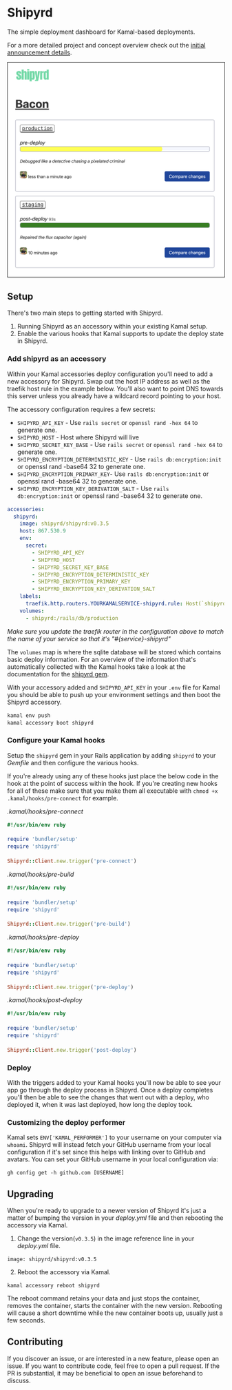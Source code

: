 # Shipyrd

The simple deployment dashboard for Kamal-based deployments.

For a more detailed project and concept overview check out the [initial announcement details](https://www.fromthekeyboard.com/shipyrd-the-dashboard-for-your-kamal-deployments/).

<img src="doc/images/demo.png" border="1" />

## Setup

There's two main steps to getting started with Shipyrd.

1. Running Shipyrd as an accessory within your existing Kamal setup. 
2. Enable the various hooks that Kamal supports to update the deploy state in Shipyrd.

### Add shipyrd as an accessory

Within your Kamal accessories deploy configuration you'll need to add a new accessory for Shipyrd. Swap out the host IP address as well as the traefik host rule in the example below. You'll also want to point DNS towards this server unless you already have a wildcard record pointing to your host.

The accessory configuration requires a few secrets:

- `SHIPYRD_API_KEY` - Use `rails secret` or `openssl rand -hex 64` to generate one.
- `SHIPYRD_HOST` - Host where Shipyrd will live
- `SHIPYRD_SECRET_KEY_BASE` - Use `rails secret` or `openssl rand -hex 64` to generate one.
- `SHIPYRD_ENCRYPTION_DETERMINISTIC_KEY` - Use `rails db:encryption:init` or openssl rand -base64 32 to generate one.
- `SHIPYRD_ENCRYPTION_PRIMARY_KEY`- Use `rails db:encryption:init` or openssl rand -base64 32 to generate one.
- `SHIPYRD_ENCRYPTION_KEY_DERIVATION_SALT` - Use `rails db:encryption:init` or openssl rand -base64 32 to generate one.

``` yml
accessories:
  shipyrd:
    image: shipyrd/shipyrd:v0.3.5
    host: 867.530.9
    env:
      secret:
        - SHIPYRD_API_KEY
        - SHIPYRD_HOST
        - SHIPYRD_SECRET_KEY_BASE
        - SHIPYRD_ENCRYPTION_DETERMINISTIC_KEY
        - SHIPYRD_ENCRYPTION_PRIMARY_KEY
        - SHIPYRD_ENCRYPTION_KEY_DERIVATION_SALT
    labels:
      traefik.http.routers.YOURKAMALSERVICE-shipyrd.rule: Host(`shipyrd.myapp.com`)
    volumes:
      - shipyrd:/rails/db/production

```

*Make sure you update the traefik router in the configuration above to match the name of your service so that it's "#{service}-shipyrd"*

The `volumes` map is where the sqlite database will be stored which contains basic deploy information. For an overview of the information that's automatically collected with the Kamal hooks take a look at the documentation for the [shipyrd gem](https://github.com/shipyrd/shipyrd-gem).

With your accessory added and `SHIPYRD_API_KEY` in your `.env` file for Kamal you should be able to push up your environment settings and then boot the Shipyrd accessory. 

``` bash
kamal env push
kamal accessory boot shipyrd
```

### Configure your Kamal hooks

Setup the `shipyrd` gem in your Rails application by adding `shipyrd` to your *Gemfile* and then configure the various hooks.

If you're already using any of these hooks just place the below code in the hook at the point of success within the hook. If you're creating new hooks for all of these make sure that you make them all executable with `chmod +x .kamal/hooks/pre-connect` for example.

*.kamal/hooks/pre-connect*
``` ruby
#!/usr/bin/env ruby

require 'bundler/setup'
require 'shipyrd'

Shipyrd::Client.new.trigger('pre-connect')
```

*.kamal/hooks/pre-build*
``` ruby
#!/usr/bin/env ruby

require 'bundler/setup'
require 'shipyrd'

Shipyrd::Client.new.trigger('pre-build')
```

*.kamal/hooks/pre-deploy*
``` ruby
#!/usr/bin/env ruby

require 'bundler/setup'
require 'shipyrd'

Shipyrd::Client.new.trigger('pre-deploy')
```

*.kamal/hooks/post-deploy*
``` ruby
#!/usr/bin/env ruby

require 'bundler/setup'
require 'shipyrd'

Shipyrd::Client.new.trigger('post-deploy')
```

### Deploy

With the triggers added to your Kamal hooks you'll now be able to see your app go through the deploy process in Shipyrd. Once a deploy completes you'll then be able to see the changes that went out with a deploy, who deployed it, when it was last deployed, how long the deploy took. 

### Customizing the deploy performer

Kamal sets `ENV['KAMAL_PERFORMER']` to your username on your computer via `whoami`. Shipyrd will instead fetch your GitHub username from your local configuration if it's set since this helps with linking over to GitHub and avatars. You can set your GitHub username in your local configuration via:

```
gh config get -h github.com [USERNAME]
```

## Upgrading

When you're ready to upgrade to a newer version of Shipyrd it's just a matter of bumping the version in your _deploy.yml_ file and then rebooting the accessory via Kamal.

1. Change the version(`v0.3.5`) in the image reference line in your _deploy.yml_ file.

```
image: shipyrd/shipyrd:v0.3.5
```

2. Reboot the accessory via Kamal.

```
kamal accessory reboot shipyrd
```

The reboot command retains your data and just stops the container, removes the container, starts the container with the new version. Rebooting will cause a short downtime while the new container boots up, usually just a few seconds.

## Contributing

If you discover an issue, or are interested in a new feature, please open an issue. If you want to contribute code, feel free to open a pull request. If the PR is substantial, it may be beneficial to open an issue beforehand to discuss.
